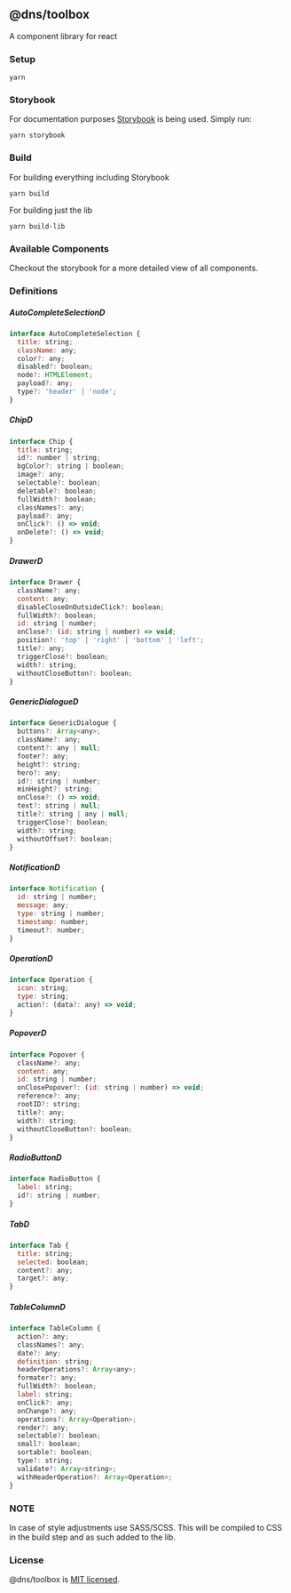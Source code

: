 ## @dns/toolbox

A component library for react 

### Setup

```shell
yarn
```

### Storybook

For documentation purposes [Storybook](https://storybook.js.org/) is being used. Simply run:

```shell
yarn storybook
```

### Build

For building everything including Storybook

```shell
yarn build
```

For building just the lib

```shell
yarn build-lib
```

### Available Components

Checkout the storybook for a more detailed view of all components.

### Definitions

##### AutoCompleteSelectionD
```javascript
interface AutoCompleteSelection {
  title: string;
  className: any;
  color?: any;
  disabled?: boolean;
  node?: HTMLElement;
  payload?: any;
  type?: 'header' | 'node';
}
```

##### ChipD
```javascript
interface Chip {
  title: string;
  id?: number | string;
  bgColor?: string | boolean;
  image?: any;
  selectable?: boolean;
  deletable?: boolean;
  fullWidth?: boolean;
  classNames?: any;
  payload?: any;
  onClick?: () => void;
  onDelete?: () => void;
}
```

##### DrawerD
```javascript
interface Drawer {
  className?: any;
  content: any;
  disableCloseOnOutsideClick?: boolean;
  fullWidth?: boolean;
  id: string | number;
  onClose?: (id: string | number) => void;
  position?: 'top' | 'right' | 'bottom' | 'left';
  title?: any;
  triggerClose?: boolean;
  width?: string;
  withoutCloseButton?: boolean;
}
```

##### GenericDialogueD
```javascript
interface GenericDialogue {
  buttons?: Array<any>;
  className?: any;
  content?: any | null;
  footer?: any;
  height?: string;
  hero?: any;
  id?: string | number;
  minHeight?: string;
  onClose?: () => void;
  text?: string | null;
  title?: string | any | null;
  triggerClose?: boolean;
  width?: string;
  withoutOffset?: boolean;
}
```

##### NotificationD
```javascript
interface Notification {
  id: string | number;
  message: any;
  type: string | number;
  timestamp: number;
  timeout?: number;
}
```

##### OperationD
```javascript
interface Operation {
  icon: string;
  type: string;
  action?: (data?: any) => void;
}
```

##### PopoverD
```javascript
interface Popover {
  className?: any;
  content: any;
  id: string | number;
  onClosePopover?: (id: string | number) => void;
  reference?: any;
  rootID?: string;
  title?: any;
  width?: string;
  withoutCloseButton?: boolean;
}
```

##### RadioButtonD
```javascript
interface RadioButton {
  label: string;
  id?: string | number;
}
```

##### TabD
```javascript
interface Tab {
  title: string;
  selected: boolean;
  content?: any;
  target?: any;
}
```

##### TableColumnD
```javascript
interface TableColumn {
  action?: any;
  classNames?: any;
  date?: any;
  definition: string;
  headerOperations?: Array<any>;
  formater?: any;
  fullWidth?: boolean;
  label: string;
  onClick?: any;
  onChange?: any;
  operations?: Array<Operation>;
  render?: any;
  selectable?: boolean;
  small?: boolean;
  sortable?: boolean;
  type?: string;
  validate?: Array<string>;
  withHeaderOperation?: Array<Operation>;
}
```

### NOTE

In case of style adjustments use SASS/SCSS. This will be compiled to CSS in the build step and as such added to the lib.

### License

@dns/toolbox is [MIT licensed](./LICENSE).

